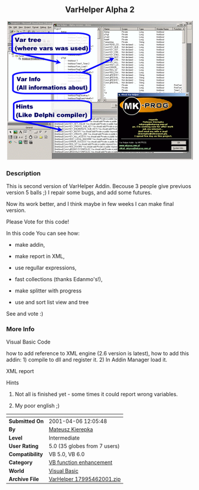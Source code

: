 ﻿<div align="center">

## VarHelper Alpha 2

<img src="PIC20014664331781.gif">
</div>

### Description

This is second version of VarHelper Addin. Becouse 3 people give previuos version 5 balls ;) I repair some bugs, and add some futures.

Now its work better, and I think maybe in few weeks I can make final version.

Please Vote for this code!

In this code You can see how:

- make addin,

- make report in XML,

- use regullar expressions,

- fast collections (thanks Edanmo's!),

- make splitter with progress

- use and sort list view and tree

See and vote :)
 
### More Info
 
Visual Basic Code

how to add reference to XML engine (2.6 version is latest), how to add this addin: 1) compile to dll and register it. 2) In Addin Manager load it.

XML report

Hints

1) Not all is finished yet - some times it could report wrong variables.

2) My poor english ;)


<span>             |<span>
---                |---
**Submitted On**   |2001-04-06 12:05:48
**By**             |[Mateusz Kierepka](https://github.com/Planet-Source-Code/PSCIndex/blob/master/ByAuthor/mateusz-kierepka.md)
**Level**          |Intermediate
**User Rating**    |5.0 (35 globes from 7 users)
**Compatibility**  |VB 5\.0, VB 6\.0
**Category**       |[VB function enhancement](https://github.com/Planet-Source-Code/PSCIndex/blob/master/ByCategory/vb-function-enhancement__1-25.md)
**World**          |[Visual Basic](https://github.com/Planet-Source-Code/PSCIndex/blob/master/ByWorld/visual-basic.md)
**Archive File**   |[VarHelper 17995462001\.zip](https://github.com/Planet-Source-Code/mateusz-kierepka-varhelper-alpha-2__1-22181/archive/master.zip)








